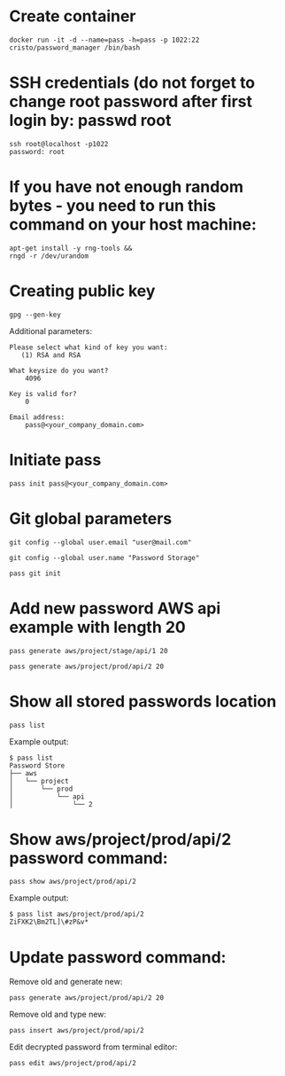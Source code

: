 # Create container
```
docker run -it -d --name=pass -h=pass -p 1022:22 cristo/password_manager /bin/bash
```

# SSH credentials (do not forget to change root password after first login by: passwd root
```
ssh root@localhost -p1022
password: root
```

# If you have not enough random bytes - you need to run this command on your host machine:
```
apt-get install -y rng-tools &&
rngd -r /dev/urandom
```

# Creating public key
```
gpg --gen-key 
```
Additional parameters:
```
Please select what kind of key you want:
   (1) RSA and RSA
```

```
What keysize do you want?
    4096
```

```
Key is valid for? 
    0
```

```
Email address: 
    pass@<your_company_domain.com>
```

# Initiate pass 
```
pass init pass@<your_company_domain.com>
```

# Git global parameters
```
git config --global user.email "user@mail.com"
```
```
git config --global user.name "Password Storage"
```
```
pass git init
```

# Add new password AWS api example with length 20
```
pass generate aws/project/stage/api/1 20
```
```
pass generate aws/project/prod/api/2 20
```

# Show all stored passwords location
```
pass list
```
Example output:
```
$ pass list
Password Store
├── aws
│   └── project
│       └── prod
│           └── api
│               └── 2

```

# Show aws/project/prod/api/2 password command:
```
pass show aws/project/prod/api/2
```
Example output:
```
$ pass list aws/project/prod/api/2
ZiFXK2\Bm2TL]\#zP&v*

```

# Update password command:
Remove old and generate new:
```
pass generate aws/project/prod/api/2 20
```
Remove old and type new:
```
pass insert aws/project/prod/api/2
```
Edit decrypted password from terminal editor:
```
pass edit aws/project/prod/api/2
```
